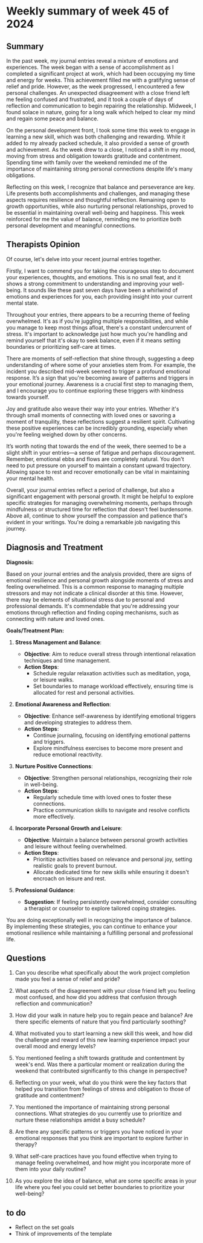 # Weekly summary of week 45 of 2024

## Summary

In the past week, my journal entries reveal a mixture of emotions and experiences. The week began with a sense of accomplishment as I completed a significant project at work, which had been occupying my time and energy for weeks. This achievement filled me with a gratifying sense of relief and pride. However, as the week progressed, I encountered a few personal challenges. An unexpected disagreement with a close friend left me feeling confused and frustrated, and it took a couple of days of reflection and communication to begin repairing the relationship. Midweek, I found solace in nature, going for a long walk which helped to clear my mind and regain some peace and balance.

On the personal development front, I took some time this week to engage in learning a new skill, which was both challenging and rewarding. While it added to my already packed schedule, it also provided a sense of growth and achievement. As the week drew to a close, I noticed a shift in my mood, moving from stress and obligation towards gratitude and contentment. Spending time with family over the weekend reminded me of the importance of maintaining strong personal connections despite life's many obligations.

Reflecting on this week, I recognize that balance and perseverance are key. Life presents both accomplishments and challenges, and managing these aspects requires resilience and thoughtful reflection. Remaining open to growth opportunities, while also nurturing personal relationships, proved to be essential in maintaining overall well-being and happiness. This week reinforced for me the value of balance, reminding me to prioritize both personal development and meaningful connections.

## Therapists Opinion

Of course, let's delve into your recent journal entries together.

Firstly, I want to commend you for taking the courageous step to document your experiences, thoughts, and emotions. This is no small feat, and it shows a strong commitment to understanding and improving your well-being. It sounds like these past seven days have been a whirlwind of emotions and experiences for you, each providing insight into your current mental state.

Throughout your entries, there appears to be a recurring theme of feeling overwhelmed. It's as if you're juggling multiple responsibilities, and while you manage to keep most things afloat, there's a constant undercurrent of stress. It's important to acknowledge just how much you're handling and remind yourself that it's okay to seek balance, even if it means setting boundaries or prioritizing self-care at times.

There are moments of self-reflection that shine through, suggesting a deep understanding of where some of your anxieties stem from. For example, the incident you described mid-week seemed to trigger a profound emotional response. It’s a sign that you're becoming aware of patterns and triggers in your emotional journey. Awareness is a crucial first step to managing them, and I encourage you to continue exploring these triggers with kindness towards yourself.

Joy and gratitude also weave their way into your entries. Whether it's through small moments of connecting with loved ones or savoring a moment of tranquility, these reflections suggest a resilient spirit. Cultivating these positive experiences can be incredibly grounding, especially when you're feeling weighed down by other concerns.

It’s worth noting that towards the end of the week, there seemed to be a slight shift in your entries—a sense of fatigue and perhaps discouragement. Remember, emotional ebbs and flows are completely natural. You don't need to put pressure on yourself to maintain a constant upward trajectory. Allowing space to rest and recover emotionally can be vital in maintaining your mental health.

Overall, your journal entries reflect a period of challenge, but also a significant engagement with personal growth. It might be helpful to explore specific strategies for managing overwhelming moments, perhaps through mindfulness or structured time for reflection that doesn't feel burdensome. Above all, continue to show yourself the compassion and patience that's evident in your writings. You're doing a remarkable job navigating this journey.

## Diagnosis and Treatment

**Diagnosis:**

Based on your journal entries and the analysis provided, there are signs of emotional resilience and personal growth alongside moments of stress and feeling overwhelmed. This is a common response to managing multiple stressors and may not indicate a clinical disorder at this time. However, there may be elements of situational stress due to personal and professional demands. It's commendable that you're addressing your emotions through reflection and finding coping mechanisms, such as connecting with nature and loved ones.

**Goals/Treatment Plan:**

1. **Stress Management and Balance**:
   - **Objective**: Aim to reduce overall stress through intentional relaxation techniques and time management.
   - **Action Steps**: 
     - Schedule regular relaxation activities such as meditation, yoga, or leisure walks.
     - Set boundaries to manage workload effectively, ensuring time is allocated for rest and personal activities.

2. **Emotional Awareness and Reflection**:
   - **Objective**: Enhance self-awareness by identifying emotional triggers and developing strategies to address them.
   - **Action Steps**:
     - Continue journaling, focusing on identifying emotional patterns and triggers.
     - Explore mindfulness exercises to become more present and reduce emotional reactivity.

3. **Nurture Positive Connections**:
   - **Objective**: Strengthen personal relationships, recognizing their role in well-being.
   - **Action Steps**:
     - Regularly schedule time with loved ones to foster these connections.
     - Practice communication skills to navigate and resolve conflicts more effectively.

4. **Incorporate Personal Growth and Leisure**:
   - **Objective**: Maintain a balance between personal growth activities and leisure without feeling overwhelmed.
   - **Action Steps**:
     - Prioritize activities based on relevance and personal joy, setting realistic goals to prevent burnout.
     - Allocate dedicated time for new skills while ensuring it doesn't encroach on leisure and rest.

5. **Professional Guidance**:
   - **Suggestion**: If feeling persistently overwhelmed, consider consulting a therapist or counselor to explore tailored coping strategies.

You are doing exceptionally well in recognizing the importance of balance. By implementing these strategies, you can continue to enhance your emotional resilience while maintaining a fulfilling personal and professional life.

## Questions

1. Can you describe what specifically about the work project completion made you feel a sense of relief and pride?

2. What aspects of the disagreement with your close friend left you feeling most confused, and how did you address that confusion through reflection and communication?

3. How did your walk in nature help you to regain peace and balance? Are there specific elements of nature that you find particularly soothing?

4. What motivated you to start learning a new skill this week, and how did the challenge and reward of this new learning experience impact your overall mood and energy levels?

5. You mentioned feeling a shift towards gratitude and contentment by week's end. Was there a particular moment or realization during the weekend that contributed significantly to this change in perspective?

6. Reflecting on your week, what do you think were the key factors that helped you transition from feelings of stress and obligation to those of gratitude and contentment?

7. You mentioned the importance of maintaining strong personal connections. What strategies do you currently use to prioritize and nurture these relationships amidst a busy schedule?

8. Are there any specific patterns or triggers you have noticed in your emotional responses that you think are important to explore further in therapy?

9. What self-care practices have you found effective when trying to manage feeling overwhelmed, and how might you incorporate more of them into your daily routine?

10. As you explore the idea of balance, what are some specific areas in your life where you feel you could set better boundaries to prioritize your well-being?

## to do

- Reflect on the set goals
- Think of improvements of the template
